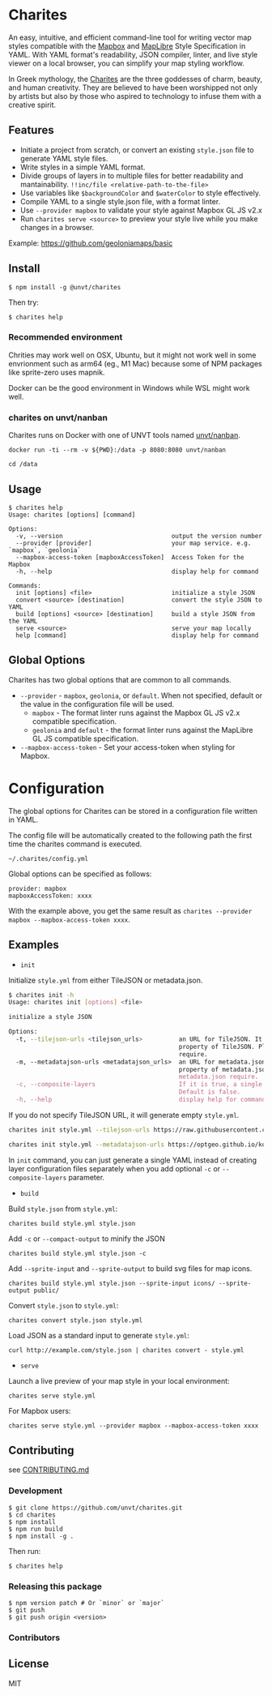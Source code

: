 # Charites

An easy, intuitive, and efficient command-line tool for writing vector map styles compatible with the [Mapbox](https://docs.mapbox.com/mapbox-gl-js/style-spec/) and [MapLibre](https://maplibre.org/maplibre-gl-js-docs/style-spec/) Style Specification in YAML.
With YAML format's readability, JSON compiler, linter, and live style viewer on a local browser, you can simplify your map styling workflow.

In Greek mythology, the [Charites](https://en.wikipedia.org/wiki/Charites) are the three goddesses of charm, beauty, and human creativity. They are believed to have been worshipped not only by artists but also by those who aspired to technology to infuse them with a creative spirit.

## Features

- Initiate a project from scratch, or convert an existing `style.json` file to generate YAML style files.
- Write styles in a simple YAML format.
- Divide groups of layers in to multiple files for better readability and mantainability. `!!inc/file <relative-path-to-the-file>`
- Use variables like `$backgroundColor` and `$waterColor` to style effectively.
- Compile YAML to a single style.json file, with a format linter.
- Use `--provider mapbox` to validate your style against Mapbox GL JS v2.x
- Run `charites serve <source>` to preview your style live while you make changes in a browser.

Example: https://github.com/geoloniamaps/basic

## Install

```
$ npm install -g @unvt/charites
```

Then try:

```
$ charites help
```

### Recommended environment

Chrities may work well on OSX, Ubuntu, but it might not work well in some envrionment such as arm64 (eg., M1 Mac) because some of NPM packages like sprite-zero uses mapnik.  

Docker can be the good environment in Windows while WSL might work well.

### charites on unvt/nanban

Charites runs on Docker with one of UNVT tools named [unvt/nanban](https://github.com/unvt/nanban).

```
docker run -ti --rm -v ${PWD}:/data -p 8080:8080 unvt/nanban

cd /data
```


## Usage

```
$ charites help
Usage: charites [options] [command]

Options:
  -v, --version                              output the version number
  --provider [provider]                      your map service. e.g. `mapbox`, `geolonia`
  --mapbox-access-token [mapboxAccessToken]  Access Token for the Mapbox
  -h, --help                                 display help for command

Commands:
  init [options] <file>                      initialize a style JSON
  convert <source> [destination]             convert the style JSON to YAML
  build [options] <source> [destination]     build a style JSON from the YAML
  serve <source>                             serve your map locally
  help [command]                             display help for command
```

## Global Options

Charites has two global options that are common to all commands.

- `--provider` - `mapbox`, `geolonia`, or `default`. When not specified, default or the value in the configuration file will be used.
    - `mapbox` - The format linter runs against the Mapbox GL JS v2.x compatible specification.
    - `geolonia` and `default` - the format linter runs against the MapLibre GL JS compatible specification.
- `--mapbox-access-token` - Set your access-token when styling for Mapbox.

# Configuration

The global options for Charites can be stored in a configuration file written in YAML.

The config file will be automatically created to the following path the first time the charites command is executed.

```
~/.charites/config.yml
```

Global options can be specified as follows:


```
provider: mapbox
mapboxAccessToken: xxxx
```

With the example above, you get the same result as `charites --provider mapbox --mapbox-access-token xxxx`.

## Examples

- `init`

Initialize `style.yml` from either TileJSON or metadata.json.

```bash
$ charites init -h
Usage: charites init [options] <file>

initialize a style JSON

Options:
  -t, --tilejson-urls <tilejson_urls>          an URL for TileJSON. It will create empty layers from vector_layers
                                               property of TileJSON. Please use comma (,) in case multiple TileJSONs
                                               require.
  -m, --metadatajson-urls <metadatajson_urls>  an URL for metadata.json. It will create empty layers from vector_layers
                                               property of metadata.json. Please use comma (,) in case multiple
                                               metadata.json require.
  -c, --composite-layers                       If it is true, a single YAML will be generated with multiple layers.
                                               Default is false.
  -h, --help                                   display help for command
```

If you do not specify TileJSON URL, it will generate empty `style.yml`.

```bash
charites init style.yml --tilejson-urls https://raw.githubusercontent.com/mapbox/tilejson-spec/master/3.0.0/example/osm.json
```

```bash
charites init style.yml --metadatajson-urls https://optgeo.github.io/kokoromi-rw/zxy/metadata.json
```

In `init` command, you can just generate a single YAML instead of creating layer configuration files separately when you add optional `-c` or `--composite-layers` parameter.

- `build`

Build `style.json` from `style.yml`:

```
charites build style.yml style.json
```

Add `-c` or `--compact-output` to minify the JSON

```
charites build style.yml style.json -c
```

Add `--sprite-input` and `--sprite-output` to build svg files for map icons.

```
charites build style.yml style.json --sprite-input icons/ --sprite-output public/
```

Convert `style.json` to `style.yml`:

```
charites convert style.json style.yml
```

Load JSON as a standard input to generate `style.yml`:

```
curl http://example.com/style.json | charites convert - style.yml
```

- `serve`

Launch a live preview of your map style in your local environment:

```
charites serve style.yml
```

For Mapbox users:

```
charites serve style.yml --provider mapbox --mapbox-access-token xxxx
```

## Contributing

see [CONTRIBUTING.md](./.github/CONTRIBUTING.md)

### Development

```
$ git clone https://github.com/unvt/charites.git
$ cd charites
$ npm install
$ npm run build
$ npm install -g .
```
Then run:

```
$ charites help
```

### Releasing this package

```
$ npm version patch # Or `minor` or `major`
$ git push
$ git push origin <version>
```

### Contributors

## License

MIT
